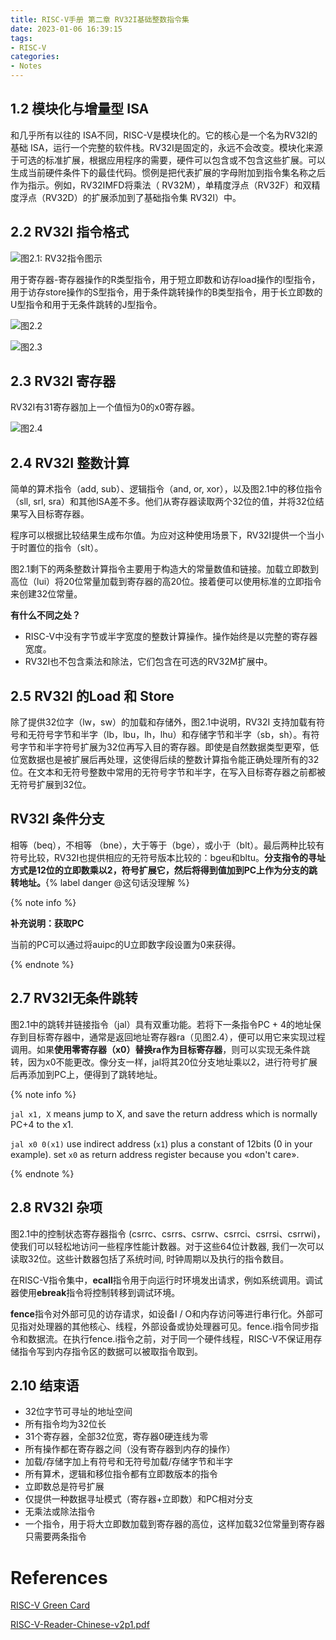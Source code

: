 ```yaml
---
title: RISC-V手册 第二章 RV32I基础整数指令集
date: 2023-01-06 16:39:15
tags:
- RISC-V
categories:
- Notes
---
```


## 1.2 模块化与增量型 ISA

​和几乎所有以往的 ISA不同，RISC-V是模块化的。它的核心是一个名为RV32I的基础 ISA，运行一个完整的软件栈。RV32I是固定的，永远不会改变。模块化来源于可选的标准扩展，根据应用程序的需要，硬件可以包含或不包含这些扩展。可以生成当前硬件条件下的最佳代码。惯例是把代表扩展的字母附加到指令集名称之后作为指示。例如，RV32IMFD将乘法（ RV32M），单精度浮点（RV32F）和双精度浮点（RV32D）的扩展添加到了基础指令集 RV32I）中。

## 2.2 RV32I 指令格式

![图2.1: RV32指令图示](https://xyc-1316422823.cos.ap-shanghai.myqcloud.com/RISC-V%E4%B8%AD%E6%96%87%E6%89%8B%E5%86%8C/RV32I%E6%8C%87%E4%BB%A4%E5%9B%BE%E7%A4%BA.png)



​用于寄存器-寄存器操作的R类型指令，用于短立即数和访存load操作的I型指令，用于访存store操作的S型指令，用于条件跳转操作的B类型指令，用于长立即数的U型指令和用于无条件跳转的J型指令。

![图2.2](https://xyc-1316422823.cos.ap-shanghai.myqcloud.com/RISC-V%E4%B8%AD%E6%96%87%E6%89%8B%E5%86%8C/RISC%E6%8C%87%E4%BB%A4%E6%A0%BC%E5%BC%8F.png)

![图2.3](https://xyc-1316422823.cos.ap-shanghai.myqcloud.com/RISC-V%E4%B8%AD%E6%96%87%E6%89%8B%E5%86%8C/RV32I%20%E5%B8%A6%E6%9C%89%E6%8C%87%E4%BB%A4%E5%B8%83%E5%B1%80.png)

## 2.3 RV32I 寄存器

​RV32I有31寄存器加上一个值恒为0的x0寄存器。

![图2.4](https://xyc-1316422823.cos.ap-shanghai.myqcloud.com/RISC-V%E4%B8%AD%E6%96%87%E6%89%8B%E5%86%8C/RV32I%E5%AF%84%E5%AD%98%E5%99%A8.png)

## 2.4 RV32I 整数计算

​简单的算术指令（add, sub）、逻辑指令（and, or, xor），以及图2.1中的移位指令（sll, srl, sra）和其他ISA差不多。他们从寄存器读取两个32位的值，并将32位结果写入目标寄存器。

​程序可以根据比较结果生成布尔值。为应对这种使用场景下，RV32I提供一个当小于时置位的指令（slt）。

​图2.1剩下的两条整数计算指令主要用于构造大的常量数值和链接。加载立即数到高位（lui）将20位常量加载到寄存器的高20位。接着便可以使用标准的立即指令来创建32位常量。

**有什么不同之处？**

- RISC-V中没有字节或半字宽度的整数计算操作。操作始终是以完整的寄存器宽度。
- RV32I也不包含乘法和除法，它们包含在可选的RV32M扩展中。

## 2.5 RV32I 的Load 和 Store

​除了提供32位字（lw，sw）的加载和存储外，图2.1中说明，RV32I 支持加载有符号和无符号字节和半字（lb，lbu，lh，lhu）和存储字节和半字（sb，sh）。有符号字节和半字符号扩展为32位再写入目的寄存器。即使是自然数据类型更窄，低位宽数据也是被扩展后再处理，这使得后续的整数计算指令能正确处理所有的32位。在文本和无符号整数中常用的无符号字节和半字，在写入目标寄存器之前都被无符号扩展到32位。

## RV32I 条件分支

​相等（beq），不相等 （bne），大于等于（bge），或小于（blt）。最后两种比较有符号比较，RV32I也提供相应的无符号版本比较的：bgeu和bltu。**分支指令的寻址方式是12位的立即数乘以2，符号扩展它，然后将得到值加到PC上作为分支的跳转地址。**{% label danger @这句话没理解 %}

{% note info %}

**补充说明：获取PC**

当前的PC可以通过将auipc的U立即数字段设置为0来获得。

{% endnote %}

## 2.7 RV32I无条件跳转

​图2.1中的跳转并链接指令（jal）具有双重功能。若将下一条指令PC + 4的地址保存到目标寄存器中，通常是返回地址寄存器ra（见图2.4），便可以用它来实现过程调用。如果**使用零寄存器（x0）替换ra作为目标寄存器**，则可以实现无条件跳转，因为x0不能更改。像分支一样，jal将其20位分支地址乘以2，进行符号扩展后再添加到PC上，便得到了跳转地址。

{% note info %}

`jal x1, X` means jump to X, and save the return address which is normally PC+4 to the x1.

`jal x0 0(x1)`  use indirect address (`x1`) plus a constant of 12bits (0 in your example). set `x0` as return address register because you «don't care».

{% endnote %}

## 2.8 RV32I 杂项

​图2.1中的控制状态寄存器指令 (csrrc、csrrs、csrrw、csrrci、csrrsi、csrrwi)，使我们可以轻松地访问一些程序性能计数器。对于这些64位计数器, 我们一次可以读取32位。这些计数器包括了系统时间, 时钟周期以及执行的指令数目。

​在RISC-V指令集中，**ecall**指令用于向运行时环境发出请求，例如系统调用。调试器使用**ebreak**指令将控制转移到调试环境。

​**fence**指令对外部可见的访存请求，如设备I / O和内存访问等进行串行化。外部可见指对处理器的其他核心、线程，外部设备或协处理器可见。fence.i指令同步指令和数据流。在执行fence.i指令之前，对于同一个硬件线程，RISC-V不保证用存储指令写到内存指令区的数据可以被取指令取到。

## 2.10 结束语

- 32位字节可寻址的地址空间
- 所有指令均为32位长
- 31个寄存器，全部32位宽，寄存器0硬连线为零
- 所有操作都在寄存器之间（没有寄存器到内存的操作）
- 加载/存储字加上有符号和无符号加载/存储字节和半字
- 所有算术，逻辑和移位指令都有立即数版本的指令
- 立即数总是符号扩展
- 仅提供一种数据寻址模式（寄存器+立即数）和PC相对分支
- 无乘法或除法指令
- 一个指令，用于将大立即数加载到寄存器的高位，这样加载32位常量到寄存器只需要两条指令

# References

[RISC-V Green Card](http://www.riscvbook.com/greencard-20181213.pdf)

[RISC-V-Reader-Chinese-v2p1.pdf](http://www.riscvbook.com/chinese/RISC-V-Reader-Chinese-v2p1.pdf)
